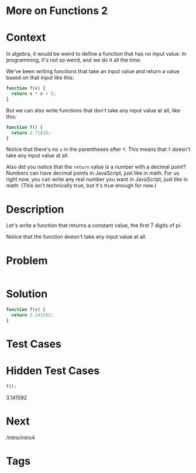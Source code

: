 # More on Functions 2

# Context
In algebra, it would be weird to define a function that has no input value. In programming, it's not so weird, and we do it all the time. 

We've been writing functions that take an input value and return a value based on that input like this:

```javascript
function f(x) {
  return x * x + 5;
}
```

But we can also write functions that don't take any input value at all, like this:

```javascript
function f() {
  return 2.71828;
}
```

Notice that there's no `x` in the parentheses after `f`. This means that `f` doesn't take any input value at all.

Also did you notice that the `return` value is a number with a decimal point? 
Numbers can have decimal points in JavaScript, just like in math.
For us right now, you can write any real number you want in JavaScript, just like in math. (This isn't technically true, but it's true enough for now.)


# Description
Let's write a function that returns a constant value, the first 7 digits of pi.

Notice that the function doesn't take any input value at all.

# Problem
```javascript
```

# Solution
```javascript
function f(x) {
  return 3.141592;
}
```

# Test Cases



# Hidden Test Cases
```javascript
f();
```
3.141592

# Next
/intro/intro4

# Tags




